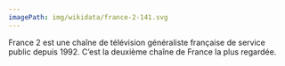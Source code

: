 ```yaml
---
imagePath: img/wikidata/france-2-141.svg
---
```


France 2 est une chaîne de télévision généraliste française de service public depuis 1992.
C’est la deuxième chaîne de France la plus regardée.
